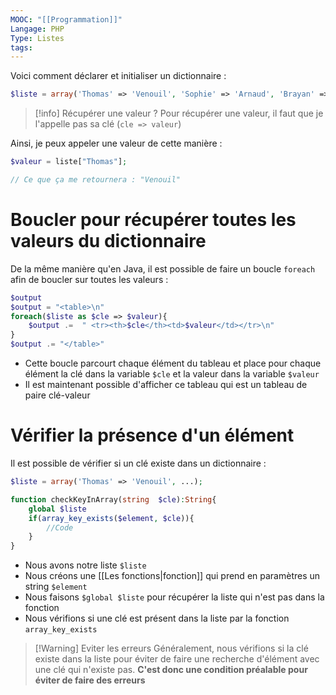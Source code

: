 ```yaml
---
MOOC: "[[Programmation]]"
Langage: PHP
Type: Listes
tags:
---
```

Voici comment déclarer et initialiser un dictionnaire :
```PHP
$liste = array('Thomas' => 'Venouil', 'Sophie' => 'Arnaud', 'Brayan' => 'Bils');
```

>[!info] Récupérer une valeur ?
> Pour récupérer une valeur, il faut que je l'appelle pas sa clé (`cle => valeur`)

Ainsi, je peux appeler une valeur de cette manière :
```PHP
$valeur = liste["Thomas"];

// Ce que ça me retournera : "Venouil"
```

# Boucler pour récupérer toutes  les valeurs du dictionnaire
De la même manière qu'en Java, il est possible de faire un boucle `foreach` afin de boucler sur toutes les valeurs :
```PHP
$output
$output = "<table>\n"
foreach($liste as $cle => $valeur){
	$output .=  " <tr><th>$cle</th><td>$valeur</td></tr>\n"
}
$output .= "</table>"
```
- Cette boucle parcourt chaque élément du tableau et place pour chaque élément la clé dans la variable `$cle` et la valeur dans la variable `$valeur`
- Il est maintenant possible d'afficher ce tableau qui est un tableau de paire clé-valeur

# Vérifier la présence d'un élément
Il est possible de vérifier si un clé existe dans un dictionnaire :
```PHP
$liste = array('Thomas' => 'Venouil', ...);

function checkKeyInArray(string  $cle):String{
	global $liste
	if(array_key_exists($element, $cle)){
		//Code
	}
}
```

- Nous avons notre liste `$liste`
- Nous créons une [[Les fonctions|fonction]] qui prend en paramètres un string `$element`
- Nous faisons `$global $liste` pour récupérer la liste qui n'est pas dans la fonction
- Nous vérifions si une clé est présent dans la liste par la fonction `array_key_exists`

>[!Warning] Eviter les erreurs
>Généralement, nous vérifions si  la clé existe dans la liste pour éviter de faire une recherche d'élément avec une clé qui n'existe pas. **C'est donc une condition préalable pour éviter de faire des erreurs**